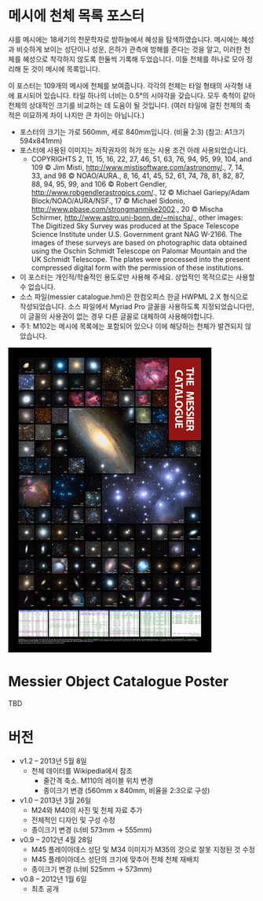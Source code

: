 # 메시에 천체 목록 포스터
샤를 메시에는 18세기의 천문학자로 밤하늘에서 혜성을 탐색하였습니다. 메시에는 혜성과 비슷하게 보이는 성단이나 성운, 은하가 관측에 방해를 준다는 것을 알고, 이러한 천체를 혜성으로 착각하지 않도록 한둘씩 기록해 두었습니다. 이들 천체를 하나로 모아 정리해 둔 것이 메시에 목록입니다.

이 포스터는 109개의 메시에 천체를 보여줍니다. 각각의 천체는 타일 형태의 사각형 내에 표시되어 있습니다. 타일 하나의 너비는 0.5°의 시야각을 갖습니다. 모두 축척이 같아 천체의 상대적인 크기를 비교하는 데 도움이 될 것입니다. (여러 타일에 걸친 천체의 축적은 미묘하게 차이 나지만 큰 차이는 아닙니다.)

  * 포스터의 크기는 가로 560mm, 세로 840mm입니다. (비율 2:3) (참고: A1크기 594x841mm)
  * 포스터에 사용된 이미지는 저작권자의 허가 또는 사용 조건 아래 사용되었습니다.
    * COPYRIGHTS 2, 11, 15, 16, 22, 27, 46, 51, 63, 76, 94, 95, 99, 104, and 109 © Jim Misti, http://www.mistisoftware.com/astronomy/., 7, 14, 33, and 98 © NOAO/AURA., 8, 16, 41, 45, 52, 61, 74, 78, 81, 82, 87, 88, 94, 95, 99, and 106 © Robert Gendler, http://www.robgendlerastropics.com/., 12 © Michael Gariepy/Adam Block/NOAO/AURA/NSF., 17 © Michael Sidonio, http://www.pbase.com/strongmanmike2002., 20 © Mischa Schirmer, http://www.astro.uni-bonn.de/~mischa/., other images: The Digitized Sky Survey was produced at the Space Telescope Science Institute under U.S. Government grant NAG W-2166. The images of these surveys are based on photographic data obtained using the Oschin Schmidt Telescope on Palomar Mountain and the UK Schmidt Telescope. The plates were processed into the present compressed digital form with the permission of these institutions.
  * 이 포스터는 개인적/학술적인 용도로만 사용해 주세요. 상업적인 목적으로는 사용할 수 없습니다.
  * 소스 파일(messier catalogue.hml)은 한컴오피스 한글 HWPML 2.X 형식으로 작성되었습니다. 소스 파일에서 Myriad Pro 글꼴을 사용하도록 지정되었습니다만, 이 글꼴의 사용권이 없는 경우 다른 글꼴로 대체하여 사용해야합니다.
  * 주1: M102는 메시에 목록에는 포함되어 있으나 이에 해당하는 천체가 발견되지 않았습니다.

![Alt text](./doc/messier_catalogue_v1.2_thumb.jpg)

# Messier Object Catalogue Poster

TBD

# 버전
  * v1.2 – 2013년 5월 8일
    * 천체 데이터를 Wikipedia에서 참조
        * 줄간격 축소. M110의 레이블 위치 변경
        * 종이크기 변경 (560mm x 840mm, 비율을 2:3으로 구성)
  * v1.0 – 2013년 3월 26일
    * M24와 M40의 사진 및 천체 자료 추가
    * 전체적인 디자인 및 구성 수정
    * 종이크기 변경 (너비 573mm → 555mm)
  * v0.9 – 2012년 4월 28일
    * M45 플레이아데스 성단 및 M34 이미지가 M35의 것으로 잘못 지정된 것 수정
    * M45 플레이아데스 성단의 크기에 맞추어 전체 천체 재배치
    * 종이크기 변경 (너비 525mm → 573mm)
  * v0.8 – 2012년 1월 6일
    * 최초 공개
